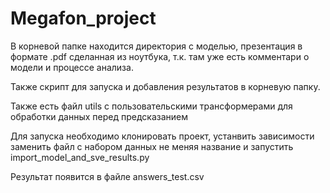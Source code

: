 # Megafon_project

В корневой папке находится директория с моделью, презентация в формате .pdf сделанная из ноутбука, т.к. там уже есть комментари о модели и процессе анализа.
 
 Также скрипт для запуска и добавления результатов в корневую папку. 
 
 Также есть файл utils с пользовательскими трансформерами для обработки данных перед предсказанием
 
 Для запуска необходимо клонировать проект, устанвить зависимости заменить файл с набором данных не меняя название и запустить import_model_and_sve_results.py
 
 Результат появится в файле  answers_test.csv